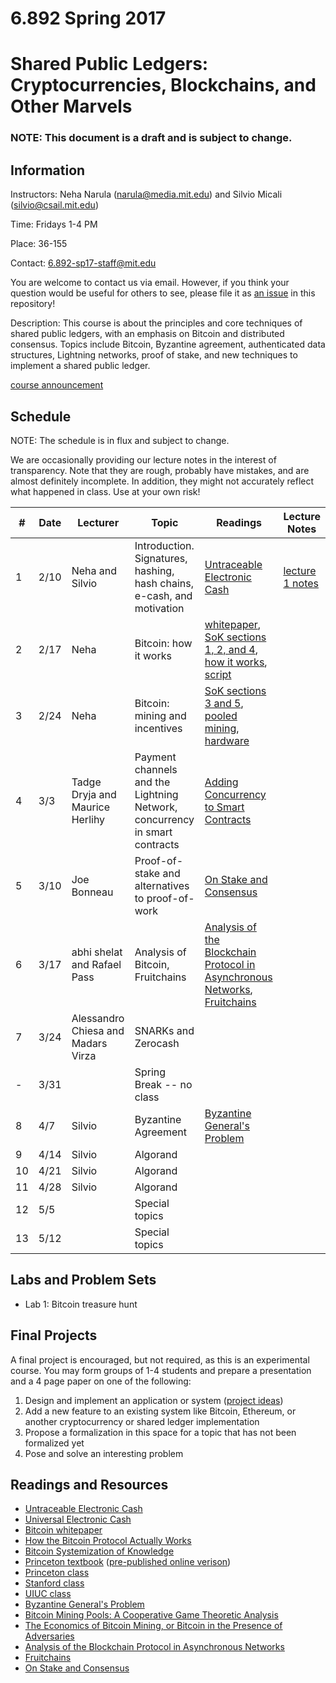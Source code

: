 # 6.892 Spring 2017
# Shared Public Ledgers: Cryptocurrencies, Blockchains, and Other Marvels

### NOTE:  This document is a draft and is subject to change.

## Information

Instructors:  Neha Narula ([narula@media.mit.edu](narula@media.mit.edu)) and Silvio Micali ([silvio@csail.mit.edu](silvio@csail.mit.edu))

Time:  Fridays 1-4 PM 

Place:  36-155 

Contact: [6.892-sp17-staff@mit.edu](6.892-sp17-staff@mit.edu)

You are welcome to contact us via email.  However, if you think your
question would be useful for others to see, please file it as [an issue](https://github.com/mit-dci/6.892-public/issues)
in this repository!

Description: This course is about the principles and core techniques
of shared public ledgers, with an emphasis on Bitcoin and distributed
consensus.  Topics include Bitcoin, Byzantine agreement, authenticated
data structures, Lightning networks, proof of stake, and new
techniques to implement a shared public ledger.

[course announcement](6892_course_announcement.pdf)

## Schedule

NOTE:  The schedule is in flux and subject to change.

We are occasionally providing our lecture notes in the interest of
transparency.  Note that they are rough, probably have mistakes, and
are almost definitely incomplete.  In addition, they might not
accurately reflect what happened in class.  Use at your own risk!

| # | Date | Lecturer | Topic | Readings | Lecture Notes |
|---|------|----------|-------|----------|---------------|
| 1 | 2/10 | Neha and Silvio | Introduction. Signatures, hashing, hash chains, e-cash, and motivation | [Untraceable Electronic Cash](http://www.wisdom.weizmann.ac.il/~/naor/PAPERS/untrace.pdf) | [lecture 1 notes](lecture_notes/lecture1_02_10.pdf) |
| 2 | 2/17 | Neha | Bitcoin: how it works | [whitepaper](https://bitcoin.org/bitcoin.pdf), [SoK sections 1, 2, and 4](http://www.jbonneau.com/doc/BMCNKF15-IEEESP-bitcoin.pdf), [how it works](http://www.michaelnielsen.org/ddi/how-the-bitcoin-protocol-actually-works/), [script](https://en.bitcoin.it/wiki/Script) | |
| 3 | 2/24 | Neha | Bitcoin: mining and incentives | [SoK sections 3 and 5](http://www.jbonneau.com/doc/BMCNKF15-IEEESP-bitcoin.pdf), [pooled mining](https://en.bitcoin.it/wiki/Pooled_mining), [hardware](https://en.bitcoin.it/wiki/Mining_hardware_comparison) | |
| 4 | 3/3  | Tadge Dryja and Maurice Herlihy | Payment channels and the Lightning Network, concurrency in smart contracts | [Adding Concurrency to Smart Contracts](readings/adding_concurrency.pdf) | |
| 5 | 3/10 | Joe Bonneau | Proof-of-stake and alternatives to proof-of-work | [On Stake and Consensus](https://download.wpsoftware.net/bitcoin/pos.pdf) | |
| 6 | 3/17 | abhi shelat and Rafael Pass | Analysis of Bitcoin, Fruitchains | [Analysis of the Blockchain Protocol in Asynchronous Networks](http://eprint.iacr.org/2016/454.pdf), [Fruitchains](https://eprint.iacr.org/2016/916.pdf) | |
| 7 | 3/24 | Alessandro Chiesa and Madars Virza | SNARKs and Zerocash | | |
| - | 3/31 |  | Spring Break -- no class | | |
| 8 | 4/7  | Silvio | Byzantine Agreement | [Byzantine General's Problem](http://research.microsoft.com/en-us/um/people/lamport/pubs/byz.pdf) | |
| 9 | 4/14 | Silvio | Algorand | | | 
| 10 | 4/21 | Silvio | Algorand | | |
| 11 | 4/28 | Silvio | Algorand | | |
| 12 | 5/5 | | Special topics |  | |
| 13 | 5/12 |  | Special topics |  |  | |

## Labs and Problem Sets

* Lab 1: Bitcoin treasure hunt

## Final Projects

A final project is encouraged, but not required, as this is an
experimental course. You may form groups of 1-4 students and prepare a
presentation and a 4 page paper on one of the following:

1.  Design and implement an application or system ([project ideas](projects.md))
2.  Add a new feature to an existing system like Bitcoin, Ethereum, or another cryptocurrency or shared ledger implementation
3.  Propose a formalization in this space for a topic that has not been formalized yet  
4.  Pose and solve an interesting problem

## Readings and Resources

* [Untraceable Electronic Cash](http://www.wisdom.weizmann.ac.il/~/naor/PAPERS/untrace.pdf)
* [Universal Electronic Cash](http://link.springer.com/chapter/10.1007/3-540-46766-1_27)
* [Bitcoin whitepaper](https://bitcoin.org/bitcoin.pdf)
* [How the Bitcoin Protocol Actually Works](http://www.michaelnielsen.org/ddi/how-the-bitcoin-protocol-actually-works/)
* [Bitcoin Systemization of Knowledge](http://www.jbonneau.com/doc/BMCNKF15-IEEESP-bitcoin.pdf)
* [Princeton textbook](http://bitcoinbook.cs.princeton.edu/) ([pre-published online verison](https://d28rh4a8wq0iu5.cloudfront.net/bitcointech/readings/princeton_bitcoin_book.pdf))
* [Princeton class](https://piazza.com/princeton/spring2015/btctech/resources)
* [Stanford class](https://crypto.stanford.edu/cs251/syllabus.html)
* [UIUC class](http://soc1024.ece.illinois.edu/teaching/ece598am/fall2016/)
* [Byzantine General's Problem](http://research.microsoft.com/en-us/um/people/lamport/pubs/byz.pdf)
* [Bitcoin Mining Pools: A Cooperative Game Theoretic Analysis](http://citeseerx.ist.psu.edu/viewdoc/download?doi=10.1.1.695.9873&rep=rep1&type=pdf)
* [The Economics of Bitcoin Mining, or Bitcoin in the Presence of Adversaries](http://citeseerx.ist.psu.edu/viewdoc/download?doi=10.1.1.364.5595&rep=rep1&type=pdf)
* [Analysis of the Blockchain Protocol in Asynchronous Networks](http://eprint.iacr.org/2016/454.pdf)
* [Fruitchains](https://eprint.iacr.org/2016/916.pdf)
* [On Stake and Consensus](https://download.wpsoftware.net/bitcoin/pos.pdf)